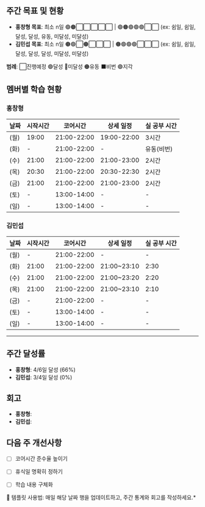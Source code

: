 ## 주간 목표 및 현황
- **홍창형 목표**: 최소 n일 🟢🟠⬜⬜⬜⬜⬜ | 🟢🟠🟢🟢🟢⬜⬜ (ex: 쉼일, 쉼일, 달성, 달성, 유동, 미달성, 미달성)
- **김민섭 목표**: 최소 n일 🟠🟢⬜🟠⬜⬜⬜ | 🟠🟢🟢🟢⬜⬜⬜ (ex: 쉼일, 쉼일, 달성, 달성, 달성, 미달성, 미달성)

**범례**: ⬜진행예정 🟢달성 🔴미달성 🟠유동 ⬛️비번 🟣지각 

## 멤버별 학습 현황

### 홍창형
| 날짜 | 시작시간 | 코어시간 | 상세 일정 |실 공부 시간
|------|----------|----------|-----------|-----------|
|  (월) | 19:00 | 21:00-22:00 | 19:00-22:00 | 3시간 |
|  (화) | - | 21:00-22:00 | - | 유동(비번) |
|  (수) | 21:00 | 21:00-22:00 | 21:00-23:00 | 2시간 |
|  (목) | 20:30 | 21:00-22:00 | 20:30-22:30 | 2시간 |
|  (금) | 21:00 | 21:00-22:00 | 21:00-23:00 | 2시간 |
|  (토) | - | 13:00-14:00 | - | - |
|  (일) | - | 13:00-14:00 | - | - |

### 김민섭
| 날짜 | 시작시간 | 코어시간 | 상세 일정 |실 공부 시간
|------|----------|----------|-----------|-----------|
|  (월) | - | 21:00-22:00 | - | - |
|  (화) | 21:00 | 21:00-22:00 | 21:00~23:10 | 2:30 |
|  (수) | 21:00 | 21:00-22:00 | 21:00~23:20 | 2:20 |
|  (목) | 21:00 | 21:00-22:00 | 21:00~23:10 | 2:10 |
|  (금) | - | 21:00-22:00 | - | - |
|  (토) | - | 13:00-14:00 | - | - |
|  (일) | - | 13:00-14:00 | - | - |

---

## 주간 달성률
- **홍창형**: 4/6일 달성 (66%)
- **김민섭**: 3/4일 달성 (0%)

## 회고
- **홍창형**:
- **김민섭**:

## 다음 주 개선사항
- [ ] 코어시간 준수율 높이기
- [ ] 휴식일 명확히 정하기
- [ ] 학습 내용 구체화


📝 템플릿 사용법: 매일 해당 날짜 행을 업데이트하고, 주간 통계와 회고를 작성하세요.*
